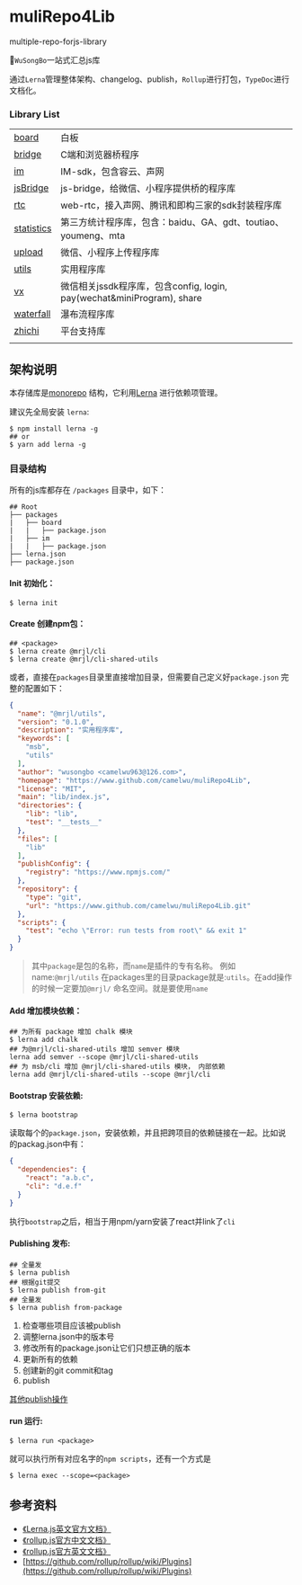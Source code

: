 # muliRepo4Lib

multiple-repo-forjs-library

🍣`WuSongBo`一站式汇总js库  

通过`Lerna`管理整体架构、changelog、publish，`Rollup`进行打包，`TypeDoc`进行文档化。

### Library List

|                                       |                                                                                           |
| ------------------------------------- | ----------------------------------------------------------------------------------------- |
| [board](packages/board)               | 白板                                                                 |
| [bridge](packages/bridge)         | C端和浏览器桥程序                                                           |
| [im](packages/im)         | IM-sdk，包含容云、声网                                                             |
| [jsBridge](packages/jsbridge)                   | js-bridge，给微信、小程序提供桥的程序库                          |
| [rtc](packages/rtc)                 | web-rtc，接入声网、腾讯和即构三家的sdk封装程序库                                                |
| [statistics](packages/statistics)               | 第三方统计程序库，包含：baidu、GA、gdt、toutiao、youmeng、mta                                            |
| [upload](packages/upload)             | 微信、小程序上传程序库         |
| [utils](packages/utils)                 | 实用程序库         |
| [vx](packages/wechat)             | 微信相关jssdk程序库，包含config, login, pay(wechat&miniProgram), share        |
| [waterfall](packages/waterfall)   | 瀑布流程序库        |
| [zhichi](packages/zhichi) | 平台支持库          |
|                                       |                                                                                           |

## 架构说明
本存储库是[monorepo](https://en.wikipedia.org/wiki/Monorepo) 结构，它利用[Lerna](https://github.com/lerna/lerna#readme) 进行依赖项管理。

建议先全局安装 `lerna`:

```console
$ npm install lerna -g
## or
$ yarn add lerna -g
```

### 目录结构

所有的js库都存在 `/packages` 目录中，如下：
```console
## Root
├── packages
|   ├── board
|   |   ├── package.json
|   ├── im
|   |   ├── package.json
├── lerna.json
├── package.json
```

#### Init 初始化：

```console
$ lerna init
```

#### Create 创建npm包：

```console
## <package>
$ lerna create @mrjl/cli
$ lerna create @mrjl/cli-shared-utils
```
或者，直接在`packages`目录里直接增加目录，但需要自己定义好`package.json` 完整的配置如下：
```json
{
  "name": "@mrjl/utils",
  "version": "0.1.0",
  "description": "实用程序库",
  "keywords": [
    "msb",
    "utils"
  ],
  "author": "wusongbo <camelwu963@126.com>",
  "homepage": "https://www.github.com/camelwu/muliRepo4Lib",
  "license": "MIT",
  "main": "lib/index.js",
  "directories": {
    "lib": "lib",
    "test": "__tests__"
  },
  "files": [
    "lib"
  ],
  "publishConfig": {
    "registry": "https://www.npmjs.com/"
  },
  "repository": {
    "type": "git",
    "url": "https://www.github.com/camelwu/muliRepo4Lib.git"
  },
  "scripts": {
    "test": "echo \"Error: run tests from root\" && exit 1"
  }
}
```
> 其中`package`是包的名称，而`name`是插件的专有名称。 例如 name:`@mrjl/utils` 在packages里的目录package就是:`utils`。在add操作的时候一定要加`@mrjl/` 命名空间。就是要使用`name`

#### Add 增加模块依赖：

```console
## 为所有 package 增加 chalk 模块  
$ lerna add chalk
## 为@mrjl/cli-shared-utils 增加 semver 模块  
lerna add semver --scope @mrjl/cli-shared-utils
## 为 msb/cli 增加 @mrjl/cli-shared-utils 模块， 内部依赖
lerna add @mrjl/cli-shared-utils --scope @mrjl/cli
```
#### Bootstrap 安装依赖:
```console
$ lerna bootstrap
```
读取每个<package>的`package.json`，安装依赖，并且把跨项目的依赖链接在一起。比如说<cli-shared-utils>的packag.json中有：
```json
{
  "dependencies": {
    "react": "a.b.c",
    "cli": "d.e.f"
  }
}
```
执行`bootstrap`之后，相当于用npm/yarn安装了react并link了`cli`

#### Publishing 发布:

```console
## 全量发
$ lerna publish
## 根据git提交
$ lerna publish from-git
## 全量发
$ lerna publish from-package
```
1. 检查哪些项目应该被publish
2. 调整lerna.json中的版本号
3. 修改所有的package.json让它们只想正确的版本
4. 更新所有的依赖
5. 创建新的git commit和tag
6. publish

[其他publish操作](https://github.com/lerna/lerna/tree/master/commands/publish)

#### run 运行:
```console
$ lerna run <package>
```
就可以执行所有对应名字的`npm scripts`，还有一个方式是
```console
$ lerna exec --scope=<package>
```

## 参考资料
- [《Lerna.js英文官方文档》](https://github.com/lerna/lerna)
- [《rollup.js官方中文文档》](https://rollupjs.org/guide/zh)
- [《rollup.js官方英文文档》](https://rollupjs.org/guide/en)
- [https://github.com/rollup/rollup/wiki/Plugins](https://github.com/rollup/rollup/wiki/Plugins)
